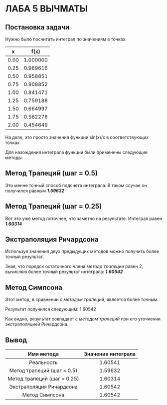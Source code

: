 # ЛАБА 5 ВЫЧМАТЫ
## Постановка задачи
Нужно было посчитать интеграл по значениям в точках:

|  x   |   f(x)   |
|:----:|:--------:|
| 0.00 | 1.000000 |
| 0.25 | 0.989616 |
| 0.50 | 0.958851 |
| 0.75 | 0.908852 |
| 1.00 | 0.841471 |
| 1.25 | 0.759188 |
| 1.50 | 0.664997 |
| 1.75 | 0.562278 |
| 2.00 | 0.454649 |

На деле, это просто значения функции sin(x)/x в соответствующих точках.

Для нахождения интеграла функции были применены следующие методы:

## Метод Трапеций (шаг = 0.5)
Это менне точный способ подсчета интеграла. В таком случае он получился равным ***1.59632***
## Метод Трапеций (шаг = 0.25)
Вот это уже метод поточнее, что заметно на результате. Интеграл равен ***1.60314***
## Экстраполяция Ричардсона
Используя значения двух предыдущих методов можно получить более точный результат.

Зная, что порядок остаточного члена _метода трапеции_ равен 2, вычисляю более точный результат интеграла: **_1.60542_**

## Метод Симпсона
Этот метод, в сравнении с _методом трапеций_, является более точным.

Результат получился следующим: 1.60542

Как видно, результат совпадает с _методом трапеций_ при его уточнении экстраполяцией Ричардсона.

## Вывод
|         Имя метода          | Значение интеграла |
|:---------------------------:|:------------------:|
|         Реальность          |      1.60541       |
| Метод трапеций (шаг = 0.5)  |      1.59632       |
| Метод трапеций (шаг = 0.25) |      1.60314       |
|  Экстраполяция Ричардсона   |      1.60542       |
|       Метод Симпсона        |      1.60542       |